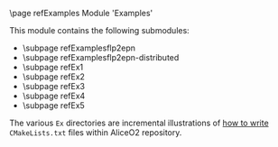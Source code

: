 \\page refExamples Module 'Examples'

This module contains the following submodules:

-   \\subpage refExamplesflp2epn
-   \\subpage refExamplesflp2epn-distributed
-   \\subpage refEx1
-   \\subpage refEx2
-   \\subpage refEx3
-   \\subpage refEx4
-   \\subpage refEx5

The various `Ex` directories are incremental illustrations of [how to write](../doc/CMakeInstructions.md) `CMakeLists.txt` files within AliceO2 repository.
